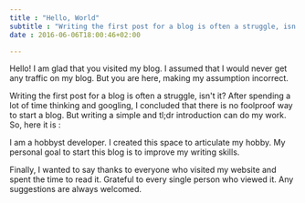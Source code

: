 ```yaml
---
title : "Hello, World"
subtitle : "Writing the first post for a blog is often a struggle, isn't it? After spending a lot of time thinking and googling, I concluded that there is no foolproof way to start a blog."
date : 2016-06-06T18:00:46+02:00

---
```


Hello! I am glad that you visited my blog. I assumed that I would never get any traffic on my blog. But you are here, making my assumption incorrect.    

Writing the first post for a blog is often a struggle, isn't it? After spending a lot of time thinking and googling, I concluded that there is no foolproof way to start a blog. But writing a simple and tl;dr introduction can do my work. So, here it is :    

I am a hobbyst developer. I created this space to articulate my hobby. My personal goal to start this blog is to improve my writing skills.   

Finally, I wanted to say thanks to everyone who visited my website and spent the time to read it. Grateful to every single person who viewed it. Any suggestions are always welcomed. 
